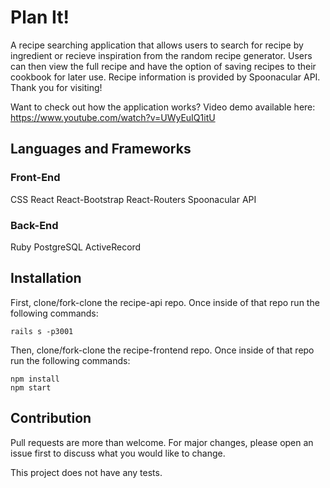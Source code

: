 # Plan It!
A recipe searching application that allows users to search for recipe by ingredient or recieve inspiration from the random recipe generator. Users can then view the full recipe and have the option of saving recipes to their cookbook for later use. Recipe information is provided by Spoonacular API. Thank you for visiting!

Want to check out how the application works? Video demo available here: https://www.youtube.com/watch?v=UWyEuIQ1itU

## Languages and Frameworks

### Front-End
CSS
React
React-Bootstrap
React-Routers
Spoonacular API

### Back-End
Ruby
PostgreSQL
ActiveRecord


## Installation
First, clone/fork-clone the recipe-api repo. Once inside of that repo run the following commands:

```
rails s -p3001
```

Then, clone/fork-clone the recipe-frontend repo. Once inside of that repo run the following commands:

```
npm install
npm start 
```

## Contribution
Pull requests are more than welcome. For major changes, please open an issue first to discuss what you would like to change.

This project does not have any tests.